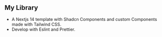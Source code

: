 ## My Library

- A Nextjs 14 template with Shadcn Components and custom Components made with Tailwind CSS.
- Develop with Eslint and Prettier.
